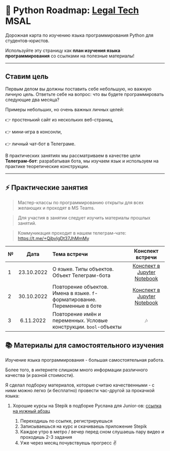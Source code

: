 # :snake: Python Roadmap: [Legal Tech](https://t.me/legaltechmsal) MSAL
Дорожная карта по изучению языка программирования Python для студентов-юристов.    

Используйте эту страницу как __план изучения языка программирования__ со ссылками на полезные материалы!

----

## Ставим цель 
Первым делом вы должны поставить себе небольшую, но важную личную цель. Ответьте себе на вопрос: что вы будете программировать следующие два месяца?

Примеры небольших, но очень важных личных целей:

👉 простенький сайт из нескольких веб-страниц, 

👉 мини-игра в консонли,   

👉 личный чат-бот в Телеграме.

В практических занятиях мы рассматриваем в качестве цели **Телеграм-бот**: разрабатывая бота, мы изучаем язык и используем на практике теоретические конструкции.

----

## :zap: Практические занятия
> Мастер-классы по программированию открыты для всех желающих и проходят в MS Teams.   


> Для участия в занятии следует изучить материалы прошлых занятий.    


> Коммуникация проходит в нашем телеграм-чате: https://t.me/+QjbvIgDt37JhMmMy

| №   | Дата         | Тема встречи | Конспект встречи | 
|:----|:------------:|:---------------------------------------| :------------:|
| 1 | 23.10.2022 | О языке. Типы объектов. Объект Телеграм-бота | [Конспект в Jupyter Notebook](https://github.com/yuramayer/msal_python_roadmap/blob/main/python%20summary/first_lesson.ipynb) |
| 2 | 30.10.2022 | Повторение объектов. Имена в языке. `f`-форматирование. Переменные в боте | [Конспект в Jupyter Notebook](https://github.com/yuramayer/msal_python_roadmap/blob/main/python%20summary/second_lesson.ipynb) | 
| 3 | 6.11.2022 | Повторение имён и переменных. Условые конструкции. `bool`-объекты | :notes: | 

## :books: Материалы для самостоятельного изучения
Изучение языка программирования - большая самостоятельная работа. 

Более того, в интернете слишком много информации различного качества (и разной стоимости). 

Я сделал подборку материалов, которые считаю качественными - с ними можно легко (и бесплатно) провести час-другой за прокачкой языка:

1. Хорошие курсы на Stepik в подборке Руслана для Junior-ов: [ссылка на нужный абзац](https://github.com/GnuriaN/Python-Roadmap#junior)

    1. Переходишь по ссылке, регистрируешься
    2. Записываешься на курс и скачиваешь приложение Stepik
    3. Каждое утро в метро / вечер перед сном слушаешь пару видео и проходишь 2-3 задания
    4. Уже через месяц почувствуешь прогресс :v:









